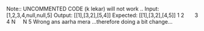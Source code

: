 Note::
UNCOMMENTED CODE (k lekar) will not work ..
Input:
[1,2,3,4,null,null,5]
Output:
[[1],[3,2],[5,4]]
Expected:
[[1],[3,2],[4,5]]
1
2         3
4  N     N  5
Wrong ans aarha mera ...therefore doing a bit change...